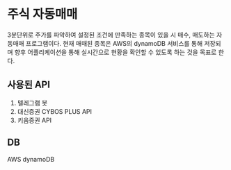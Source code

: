 # 주식 자동매매

3분단위로 주가를 파악하여 설정된 조건에 만족하는 종목이 있을 시 매수, 매도하는 자동매매 프로그램이다. 현재 매매된 종목은 AWS의 dynamoDB 서비스를 통해 저장되며 향후 어플리케이션을 통해 실시간으로 현황을 확인할 수 있도록 하는 것을 목표로 한다.

## 사용된 API
1. 텔레그램 봇
2. 대신증권 CYBOS PLUS API
3. 키움증권 API

## DB
AWS dynamoDB
